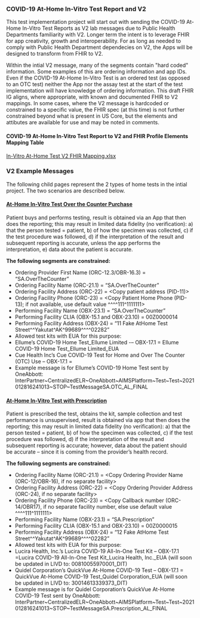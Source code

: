 ### COVID-19 At-Home In-Vitro Test Report and V2
This test implementation project will start out with sending the COVID-19 At-Home In-Vitro Test Reports as V2 lab messages due to Public Health Departments familiarity with V2. Longer term the intent is to leverage FHIR for app creativity, growth and interoperability. For as long as needed to comply with Public Health Department dependecies on V2, the Apps will be designed to transform from FHIR to V2.

Within the intial V2 message, many of the segments contain "hard coded" information. Some examples of this are ordering information and app IDs. Even if the COVID-19 At-Home In-Vitro Test is an ordered test (as opposed to an OTC test) neither the App nor the assay test at the start of the test implementation will have knowledge of ordering information. This draft FHIR IG aligns, where appropriate, with known and documented FHIR to V2 mappings. In some cases, where the V2 message is hardcoded or constrained to a specific value, the FHIR spec (at this time) is not further constrained beyond what is present in US Core, but the elements and attibutes are available for use and may be noted in comments.

#### COVID-19 At-Home In-Vitro Test Report to V2 and FHIR Profile Elements Mapping Table
[In-Vitro At-Home Test V2 FHIR Mapping.xlsx](https://docs.google.com/spreadsheets/d/1Vx7WesZzihNiAsHCVPQtSiEJLBQZr8Iy/edit?usp=sharing&ouid=112434457756659409284&rtpof=true&sd=true)

### V2 Example Messages
The following child pages represent the 2 types of home tests in the intial project. The two scenarios are described below.

#### [At-Home In-Vitro Test Over the Counter Purchase](at-home_in-vitro_test_over_the_counter_purchase_v2_example.html)
Patient buys and performs testing, result is obtained via an App that then does the reporting; this may result in limited data fidelity (no verification): a) that the person tested = patient, b) of how the specimen was collected, c) if the test procedure was followed, d) if the interpretation of the result and subsequent reporting is accurate, unless the app performs the interpretation, e) data about the patient is accurate.

**The following segments are constrained:**
* Ordering Provider First Name (ORC-12.3/OBR-16.3) = “SA.OverTheCounter”
* Ordering Facility Name (ORC-21.1) = “SA.OverTheCounter”
* Ordering Facility Address (ORC-22) = <Copy patient address (PID-11)> 
* Ordering Facility Phone (ORC-23) = <Copy Patient Home Phone (PID-13); if not available, use default value ^^^^111^1111111>
* Performing Facility Name (OBX-23.1) = “SA.OverTheCounter”
* Performing Facility CLIA (OBX-15.1 and OBX-23.10) = 00Z0000014
* Performing Facility Address (OBX-24) = “11 Fake AtHome Test Street^^Yakutat^AK^99689^^^^02282”
* Allowed test kits with EUA for this purpose:
* Ellume’s  COVID-19 Home Test_Ellume Limited -– OBX-17.1 = Ellume COVID-19 Home Test_Ellume Limited_EUA
* Cue Health Inc’s Cue COVID-19 Test for Home and Over The Counter (OTC) Use – OBX-17.1 = 
* Example message is for Ellume’s  COVID-19 Home Test sent by OneAbbott: InterPartner~CentralizedELR~OneAbbott~AIMSPlatform~Test~Test~2021012816241013~STOP~TestMessageSA.OTC_AL_FINAL

#### [At-Home In-Vitro Test with Prescription](at-home_in-vitro_test_with_prescription_v2_example.html)
Patient is prescribed the test, obtains the kit, sample collection and test performance is unsupervised, result is obtained via app that then does the reporting; this may result in limited data fidelity (no verification): a) that the person tested = patient, b) of how the specimen was collected, c) if the test procedure was followed, d) if the interpretation of the result and subsequent reporting is accurate; however, data about the patient should be accurate – since it is coming from the provider’s health record.

**The following segments are constrained:**
* Ordering Facility Name (ORC-21.1) = <Copy Ordering Provider Name (ORC-12/OBR-16), if no separate facility>
* Ordering Facility Address (ORC-22) = <Copy Ordering Provider Address (ORC-24), if no separate facility>
* Ordering Facility Phone (ORC-23) = <Copy Callback number (ORC-14/OBR17), if no separate facility number, else use default value ^^^^111^1111111>
* Performing Facility Name (OBX-23.1) = “SA.Prescription”
* Performing Facility CLIA (OBX-15.1 and OBX-23.10) = 00Z0000015
* Performing Facility Address (OBX-24) = “12 Fake AtHome Test Street^^Yakutat^AK^99689^^^^02282”
* Allowed test kits with EUA for this purpose:
* Lucira Health, Inc.’s Lucira COVID-19 All-In-One Test Kit – OBX-17.1 =Lucira COVID-19 All-In-One Test Kit_Lucira Health, Inc._EUA (will soon be updated in LIVD to: 00810055970001_DIT)
* Quidel Corporation’s QuickVue At-Home COVID-19 Test – OBX-17.1 = QuickVue At-Home COVID-19 Test_Quidel Corporation_EUA (will soon be updated in LIVD to: 30014613339373_DIT)
* Example message is for Quidel Corporation’s QuickVue At-Home COVID-19 Test sent by OneAbbott: InterPartner~CentralizedELR~OneAbbott~AIMSPlatform~Test~Test~2021012816241013~STOP~TestMessageSA.Prescription_AL_FINAL